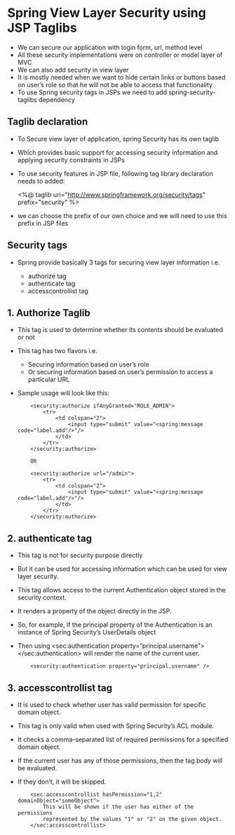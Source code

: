 # Spring View Layer Security using JSP Taglibs

-	We can secure our application with login form, url, method level
-	All these security implementations were on controller or model layer of MVC
-	We can also add security in view layer
-	It is mostly needed when we want to hide certain links or buttons based on user’s role so that he will not be able to access that functionality
-	To use Spring security tags in JSPs we need to add spring-security-taglibs dependency

## 	Taglib declaration

- 	To Secure view layer of application, spring Security has its own taglib 
-	Which provides basic support for accessing security information and applying security constraints in JSPs
-	To use security features in JSP file, following tag library declaration needs to added:

	<%@ taglib uri="http://www.springframework.org/security/tags" prefix="security" %>

-	we can choose the prefix of our own choice and we will need to use this prefix in JSP files


## Security tags

-	Spring provide basically 3 tags for securing view layer information i.e.

	-	authorize tag
	-	authenticate tag
	-	accesscontrollist tag
	
	
## 1.	Authorize Taglib


-	This tag is used to determine whether its contents should be evaluated or not
-	This tag has two flavors i.e. 
	-	Securing information based on user’s role 
	-	Or securing information based on user’s permission to access a particular URL
	
-	Sample usage will look like this:

			<security:authorize ifAnyGranted="ROLE_ADMIN">
				<tr>
					<td colspan="2">
						<input type="submit" value="<spring:message code="label.add"/>"/>
					</td>
				</tr>
			</security:authorize>
			 
			OR
			 
			<security:authorize url="/admin">
				<tr>
					<td colspan="2">
						<input type="submit" value="<spring:message code="label.add"/>"/>
					</td>
				</tr>
			</security:authorize>


##	2. authenticate tag

-	This tag is not for security purpose directly
-	But it can be used for accessing information which can be used for view layer security.
-	This tag allows access to the current Authentication object stored in the security context.
-	It renders a property of the object directly in the JSP.
-	So, for example, if the principal property of the Authentication is an instance of Spring Security’s UserDetails object
-	Then using <sec:authentication property=”principal.username”></sec:authentication> will render the name of the current user.

			<security:authentication property="principal.username" />

	
## 3. accesscontrollist tag

-	It is used to check whether user has valid permission for specific domain object.
-	This tag is only valid when used with Spring Security’s ACL module. 
-	It checks a comma-separated list of required permissions for a specified domain object. 
-	If the current user has any of those permissions, then the tag body will be evaluated.
-	If they don’t, it will be skipped.

			<sec:accesscontrollist hasPermission="1,2" domainObject="someObject">
				This will be shown if the user has either of the permissions
				represented by the values "1" or "2" on the given object.
			</sec:accesscontrollist>







	







